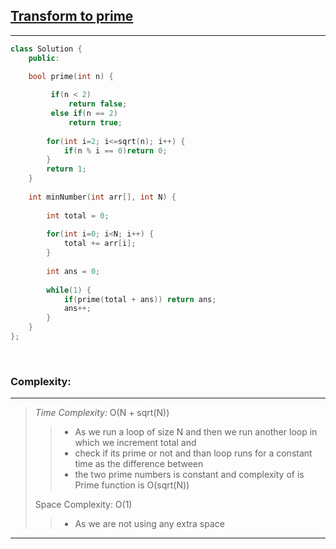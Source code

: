 ## [Transform to prime](https://www.geeksforgeeks.org/problems/transform-to-prime4635/1) 
------------------------------

```cpp
class Solution {
    public:
     
    bool prime(int n) {

         if(n < 2)
             return false;
         else if(n == 2)
             return true;
            
        for(int i=2; i<=sqrt(n); i++) {
            if(n % i == 0)return 0;
        }
        return 1;
    }
    
    int minNumber(int arr[], int N) {
        
        int total = 0;
        
        for(int i=0; i<N; i++) {
            total += arr[i];
        }
        
        int ans = 0;
        
        while(1) {
            if(prime(total + ans)) return ans;
            ans++;
        }
    }
};

```


<br>

### Complexity:
-----------------------------------------
> <em> Time Complexity:</em>  O(N + sqrt(N))
>> - As we run a loop of size N and then we run another loop in which we increment total and
>> - check if its prime or not and than loop runs for a constant time as the difference between
>> - the two prime numbers is constant and complexity of is Prime function is O(sqrt(N))
>   
> Space Complexity: O(1)
>> - As we are not using any extra space
>
----------------------------------------- 
